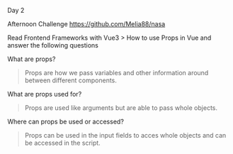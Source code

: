 Day 2

Afternoon Challenge https://github.com/Melia88/nasa

Read Frontend Frameworks with Vue3 > How to use Props in Vue and answer the following questions

What are props?
>Props are how we pass variables and other information around between different components.

What are props used for?
> Props are used like arguments but are able to pass whole objects.

Where can props be used or accessed?
> Props can be used in the input fields to acces whole objects and can be accessed in the script.